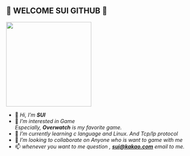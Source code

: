 ## :dolphin: WELCOME SUI GITHUB :dolphin:

<img width="230" src="https://media.giphy.com/media/ZWcKE25oErn5HJ8aFF/giphy.gif" />



- 👋 *Hi, I’m **SUI***
- 👀 *I’m interested in Game    
      Especially, **Overwatch** is my favorite game.*
- 🌱 *I’m currently learning c language and Linux. And Tcp/Ip protocol*
- 💞️ *I’m looking to collaborate on Anyone who is want to game with me*
- 📫 *whenever you want to me question , **<sui@kakao.com>** email to me.*

<!---
HSUII/HSUII is a ✨ special ✨ repository because its `README.md` (this file) appears on your GitHub profile.
You can click the Preview link to take a look at your changes.
--->
